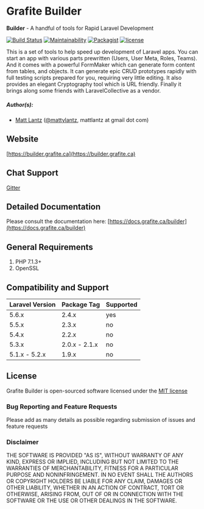 # Grafite Builder

**Builder** - A handful of tools for Rapid Laravel Development

[![Build Status](https://travis-ci.org/Grafite/Builder.svg?branch=master)](https://travis-ci.org/Grafite/Builder)
[![Maintainability](https://api.codeclimate.com/v1/badges/f28b73ebf600f2db7f48/maintainability)](https://codeclimate.com/github/GrafiteInc/Builder/maintainability)
[![Packagist](https://img.shields.io/packagist/dt/grafite/builder.svg?maxAge=2592000)](https://packagist.org/packages/grafite/builder)
[![license](https://img.shields.io/github/license/mashape/apistatus.svg?maxAge=2592000)](https://packagist.org/packages/grafite/builder)

This is a set of tools to help speed up development of Laravel apps. You can start an app with various parts prewritten (Users, User Meta, Roles, Teams). And it comes with a powerful FormMaker which can generate form content from tables, and objects. It can generate epic CRUD prototypes rapidly with full testing scripts prepared for you, requiring very little editing. It also provides an elegant Cryptography tool which is URL friendly. Finally it brings along some friends with LaravelCollective as a vendor.

##### Author(s):
* [Matt Lantz](https://github.com/mlantz) ([@mattylantz](http://twitter.com/mattylantz), mattlantz at gmail dot com)

## Website
[https://builder.grafite.ca](https://builder.grafite.ca)

## Chat Support
[Gitter](https://gitter.im/GrafiteInc/Builder)

## Detailed Documentation
Please consult the documentation here: [https://docs.grafite.ca/builder](https://docs.grafite.ca/builder)

## General Requirements

1. PHP 7.1.3+
2. OpenSSL

## Compatibility and Support

| Laravel Version | Package Tag | Supported |
|-----------------|-------------|-----------|
| 5.6.x | 2.4.x | yes |
| 5.5.x | 2.3.x | no |
| 5.4.x | 2.2.x | no |
| 5.3.x | 2.0.x - 2.1.x | no |
| 5.1.x - 5.2.x | 1.9.x | no |

## License
Grafite Builder is open-sourced software licensed under the [MIT license](http://opensource.org/licenses/MIT)

### Bug Reporting and Feature Requests
Please add as many details as possible regarding submission of issues and feature requests

### Disclaimer
THE SOFTWARE IS PROVIDED "AS IS", WITHOUT WARRANTY OF ANY KIND, EXPRESS OR IMPLIED, INCLUDING BUT NOT LIMITED TO THE WARRANTIES OF MERCHANTABILITY, FITNESS FOR A PARTICULAR PURPOSE AND NONINFRINGEMENT. IN NO EVENT SHALL THE AUTHORS OR COPYRIGHT HOLDERS BE LIABLE FOR ANY CLAIM, DAMAGES OR OTHER LIABILITY, WHETHER IN AN ACTION OF CONTRACT, TORT OR OTHERWISE, ARISING FROM, OUT OF OR IN CONNECTION WITH THE SOFTWARE OR THE USE OR OTHER DEALINGS IN THE SOFTWARE.
